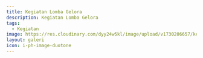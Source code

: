 ```yaml
---
title: Kegiatan Lomba Gelora
description: Kegiatan Lomba Gelora
tags:
  - Kegiatan
image: https://res.cloudinary.com/dyy24w5kl/image/upload/v1730206657/kegiatan/WhatsApp_Image_2024-08-29_at_08.31.23_lh8emz.jpg
layout: galeri
icon: i-ph-image-duotone
---
```

